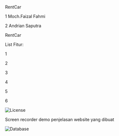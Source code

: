 <p> RentCar</p>
<p>1 Moch.Faizal Fahmi</p>
<p>2 Andrian Saputra</p>
<p>RentCar</p>
<p>List Fitur:</p>
<p>1 </p>
<p>2 </p>
<p>3 </p>
<p>4 </p>
<p>5 </p>
<p>6 </p>
<img src="https://img.shields.io/packagist/l/laravel/framework" alt="License">
<p>Screen recorder demo penjelasan website yang dibuat</p>
<img src="![image](https://github.com/driannns/rent-car/assets/93392599/db87ea11-71a4-4786-ab0f-f2c610fc4fe5)" alt="Database">
